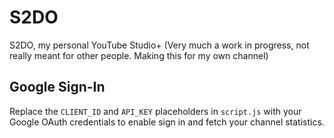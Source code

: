 # S2DO
S2DO, my personal YouTube Studio+
(Very much a work in progress, not really meant for other people. Making this for my own channel)

## Google Sign-In

Replace the `CLIENT_ID` and `API_KEY` placeholders in `script.js` with your Google OAuth credentials to enable sign in and fetch your channel statistics.
